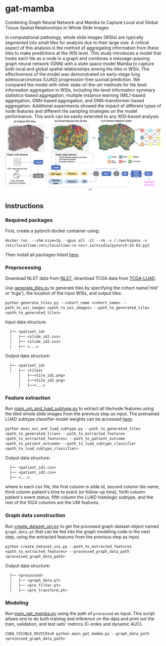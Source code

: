 # gat-mamba
Combining Graph Neural Network and Mamba to Capture Local and Global Tissue Spatial Relationships in Whole Slide Images

In computational pathology, whole slide images (WSIs) are typically segmented into small tiles for analysis due to their large size. A critical aspect of this analysis is the method of aggregating information from these tiles to make predictions at the WSI level. This study introduces a model that treats each tile as a node in a graph and combines a message-passing graph neural network (GNN) with a state space model Mamba to capture both local and global spatial relationships among the tiles in WSIs. The effectiveness of the model was demonstrated on  early-stage lung adenocarcinomas (LUAD) progression-free suvival prediction. We  compared the model with other state-of-the-art methods for tile level information aggregation in WSIs, including tile-level information symmary statistics-based aggregation, multiple instance learning (MIL)-based aggregation, GNN-based aggregation, and GNN-transformer-based aggregation. Additional experiments showed the impact of different types of node features and different tile sampling strategies on the model performance. This work can be easily extended to any WSI-based analysis.
![overview](overview.png)

## Instructions 
### Required packages
First, create a pytorch docker container using:
```
docker run  --shm-size=2g --gpus all -it --rm -v /:/workspace -v /etc/localtime:/etc/localtime:ro nvcr.io/nvidia/pytorch:24.02-py3
```
Then install all packages listed [here](./requirements/pip_commands.txt).

### Preprocessing
Download NLST data from [NLST](https://wiki.cancerimagingarchive.net/display/NLST/NLST+Pathology), download TCGA data from [TCGA-LUAD](https://portal.gdc.cancer.gov/projects/TCGA-LUAD).

Use [generate_tiles.py](./preprocessing/generate_tiles.py) to generate tiles by specifying the cohort name('nlst' or 'tcga'), the location of the input WSIs, and output tiles:
```
python generate_tiles.py --cohort_name <cohort_name> --path_to_wsi_images <path_to_wsi_images> --path_to_generated_tiles <path_to_generated_tiles>
```
Input data structure:
```
  ├── <patient_id>                   
  │   ├── <slide_id1.svs>  
  │   ├── <slide_id2.svs>   
  │   ├── <...>    
```
Output data structure:
```
  ├── <patient_id>                   
  │   ├── <tiles>
      │   ├──<tile_id1.png>
      │   ├──<tile_id2.png>
      │   ├──<...>

```
### Feature extraction
Run [main_uni_and_luad_subtype.py](./feature_extraction/main_uni_and_luad_subtype.py) to extract all tile/node features using the tiled whole slide images from the previous step as input. The pretrained LUAD subtype classifier model weights can be accessed [here](https://github.com/rina-ding/ssl_luad_classification/tree/main/modeling/downstream_ensemble/model_weights).
```
python main_uni_and_luad_subtype.py --path_to_generated_tiles <path_to_generated_tiles> --path_to_extracted_features <path_to_extracted_features> --path_to_patient_outcome <path_to_patient_outcome> --path_to_luad_subtype_classifier <path_to_luad_subtype_classifier>
```

Output data structure:
```
  ├── <patient_id1.csv>                   
  ├── <patient_id2.csv> 
  ├── <...> 
```
where in each csv file, the first column is slide id, second column tile name, third column patient's time to event (or follow-up time), forth column patient's event status, fifth column the LUAD histologic subtype, and the rest of the 1024 columns are the UNI features.

### Graph data construction
Run [create_dataset_uni.py](./modeling/create_dataset_uni.py) to get the procesed graph dataset object named `graph_data.pt` that can be fed into the graph modeling code in the next step, using the extracted features from the previous step as input. 
```
python create_dataset_uni.py --path_to_extracted_features <path_to_extracted_features> --processed_graph_data_path <processed_graph_data_path>
```

Output data structure:
```
  ├── <processed>                   
  │   ├── <graph_data.pt>
  │   ├── <pre_filter.pt> 
  │   ├── <pre_transform.pt> 

```
### Modeling
Run [main_gat_mamba.py](./modeling/main_gat_mamba.py) using the path of `processed` as input. This script allows one to do both training and inference on the data and print out the train, validation, and test sets' metrics (C-index and dynamic AUC). 
```
CUDA_VISIBLE_DEVICES=0 python main_gat_mamba.py --graph_data_path <processed_graph_data_path>
```